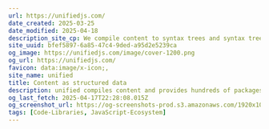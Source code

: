 ```yaml
---
url: https://unifiedjs.com/
date_created: 2025-03-25
date_modified: 2025-04-18
description_site_cp: We compile content to syntax trees and syntax trees to content. We also provide hundreds of packages to work on the trees in between. You can build on the unified collective to make all kinds of interesting things.
site_uuid: bfef5897-6a85-47c4-9ded-a95d2e5239ca
og_image: https://unifiedjs.com/image/cover-1200.png
og_url: https://unifiedjs.com/
favicon: data:image/x-icon;,
site_name: unified
title: Content as structured data
description: unified compiles content and provides hundreds of packages to work with content
og_last_fetch: 2025-04-17T22:28:08.015Z
og_screenshot_url: https://og-screenshots-prod.s3.amazonaws.com/1920x1080/80/false/13d9e63738d10d6dffb94e4e76421b2df157596d891b3eb8fe2fb343f8663d4c.jpeg
tags: [Code-Libraries, JavaScript-Ecosystem]
---
```



